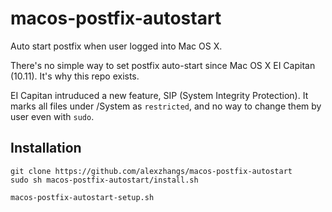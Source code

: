 # macos-postfix-autostart

Auto start postfix when user logged into Mac OS X.

There's no simple way to set postfix auto-start since Mac OS X EI
Capitan (10.11). It's why this repo exists.

EI Capitan intruduced a new feature, SIP (System Integrity
Protection). It marks all files under /System as `restricted`, and no
way to change them by user even with `sudo`.

## Installation

```
git clone https://github.com/alexzhangs/macos-postfix-autostart
sudo sh macos-postfix-autostart/install.sh

macos-postfix-autostart-setup.sh
```
